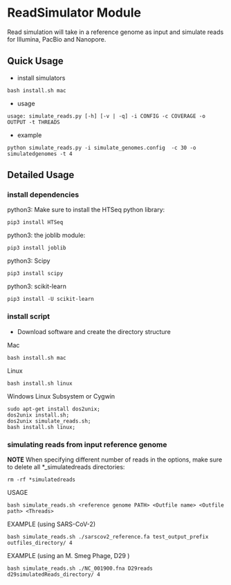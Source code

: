 # ReadSimulator Module
Read simulation will take in a reference genome as input and simulate reads for 
Illumina, PacBio and Nanopore. 


## Quick Usage

* install simulators
```
bash install.sh mac
```

* usage
```
usage: simulate_reads.py [-h] [-v | -q] -i CONFIG -c COVERAGE -o OUTPUT -t THREADS
```

* example
```
python simulate_reads.py -i simulate_genomes.config  -c 30 -o simulatedgenomes -t 4
```

## Detailed Usage

### install dependencies

python3: Make sure to install the HTSeq python library:
```
pip3 install HTSeq
```

python3: the joblib module:
```
pip3 install joblib
```

python3: Scipy
```
pip3 install scipy
```

python3: scikit-learn
```
pip3 install -U scikit-learn
```

### install script
* Download software and create the directory structure

Mac
```
bash install.sh mac
```

Linux
```                                                                             
bash install.sh linux                                                          
```

Windows Linux Subsystem or Cygwin
```
sudo apt-get install dos2unix;
dos2unix install.sh;
dos2unix simulate_reads.sh;
bash install.sh linux;
```

### simulating reads from input reference genome
**NOTE**
When specifying different number of reads in the options, make sure to delete all \*\_simulatedreads directories:
```
rm -rf *simulatedreads
```
USAGE
```
bash simulate_reads.sh <reference genome PATH> <Outfile name> <Outfile path> <Threads>
```

EXAMPLE (using SARS-CoV-2)
```
bash simulate_reads.sh ./sarscov2_reference.fa test_output_prefix outfiles_directory/ 4
```

EXAMPLE (using an M. Smeg Phage, D29 )
```
bash simulate_reads.sh ./NC_001900.fna D29reads d29simulatedReads_directory/ 4
```
